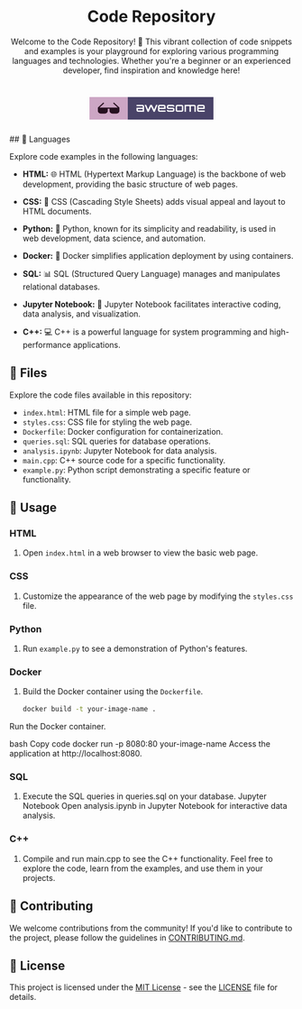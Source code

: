 <!-- Title Section -->
<h1 align="center">
   Code Repository
</h1>

<!-- Introduction Section -->
<p align="center">
  Welcome to the Code Repository! 🚀 This vibrant collection of code snippets and examples is your playground for exploring various programming languages and technologies. Whether you're a beginner or an experienced developer, find inspiration and knowledge here! 
</p>

<h1 align="center">
  <img src="assets/badge-flat.svg" alt="awesome logo">
</h1>
<!-- Language Section -->
## 🚀 Languages

Explore code examples in the following languages:

- **HTML:** 🌐 HTML (Hypertext Markup Language) is the backbone of web development, providing the basic structure of web pages.

- **CSS:** 🎨 CSS (Cascading Style Sheets) adds visual appeal and layout to HTML documents.

- **Python:** 🐍 Python, known for its simplicity and readability, is used in web development, data science, and automation.

- **Docker:** 🐳 Docker simplifies application deployment by using containers.

- **SQL:** 📊 SQL (Structured Query Language) manages and manipulates relational databases.

- **Jupyter Notebook:** 📓 Jupyter Notebook facilitates interactive coding, data analysis, and visualization.

- **C++:** 💻 C++ is a powerful language for system programming and high-performance applications.

<!-- File Section -->
## 📁 Files

Explore the code files available in this repository:

- `index.html`: HTML file for a simple web page.
- `styles.css`: CSS file for styling the web page.
- `Dockerfile`: Docker configuration for containerization.
- `queries.sql`: SQL queries for database operations.
- `analysis.ipynb`: Jupyter Notebook for data analysis.
- `main.cpp`: C++ source code for a specific functionality.
- `example.py`: Python script demonstrating a specific feature or functionality.

<!-- Usage Section -->
## 🚀 Usage

### HTML

1. Open `index.html` in a web browser to view the basic web page.

### CSS

1. Customize the appearance of the web page by modifying the `styles.css` file.

### Python

1. Run `example.py` to see a demonstration of Python's features.

### Docker

1. Build the Docker container using the `Dockerfile`.
   ```bash
   docker build -t your-image-name .
Run the Docker container.

bash
Copy code
docker run -p 8080:80 your-image-name
Access the application at http://localhost:8080.

### SQL
1. Execute the SQL queries in queries.sql on your database.
Jupyter Notebook
Open analysis.ipynb in Jupyter Notebook for interactive data analysis.
### C++
1. Compile and run main.cpp to see the C++ functionality.
Feel free to explore the code, learn from the examples, and use them in your projects.

<!-- Contributing Section -->
## 🤝 Contributing
We welcome contributions from the community! If you'd like to contribute to the project, please follow the guidelines in [CONTRIBUTING.md](CONTRIBUTING.md).

<!-- License Section -->
## 📝 License
This project is licensed under the [MIT License](LICENSE) - see the [LICENSE](LICENSE) file for details.


